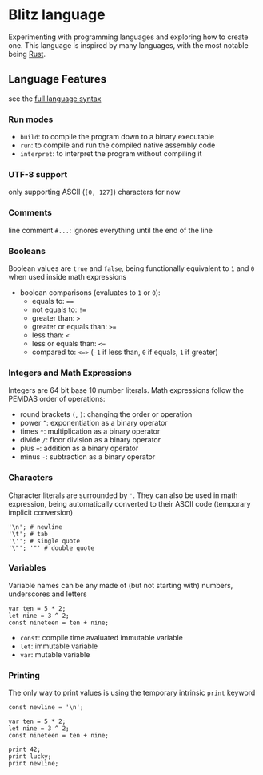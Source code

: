 # Blitz language

Experimenting with programming languages and exploring how to create one.
This language is inspired by many languages, with the most notable being [Rust](https://www.rust-lang.org/).


## Language Features

see the [full language syntax](SYNTAX.ebnf)

### Run modes

- `build`: to compile the program down to a binary executable
- `run`: to compile and run the compiled native assembly code
- `interpret`: to interpret the program without compiling it

### UTF-8 support

only supporting ASCII (`[0, 127]`) characters for now

### Comments

line comment `#...`: ignores everything until the end of the line

### Booleans

Boolean values are `true` and `false`, being functionally equivalent to `1` and `0` when used inside math expressions

- boolean comparisons (evaluates to `1` or `0`):
    - equals to: `==`
    - not equals to: `!=`
    - greater than: `>`
    - greater or equals than: `>=`
    - less than: `<`
    - less or equals than: `<=`
    - compared to: `<=>` (`-1` if less than, `0` if equals, `1` if greater)

### Integers and Math Expressions

Integers are 64 bit base 10 number literals.
Math expressions follow the PEMDAS order of operations:

- round brackets `(`, `)`: changing the order or operation
- power `^`: exponentiation as a binary operator
- times `*`: multiplication as a binary operator
- divide `/`: floor division as a binary operator
- plus `+`: addition as a binary operator
- minus `-`: subtraction as a binary operator

### Characters

Character literals are surrounded by `'`.
They can also be used in math expression, being automatically converted to their ASCII code (temporary implicit conversion)

``` blitz
'\n'; # newline
'\t'; # tab
'\''; # single quote
'\"'; '"' # double quote
```

### Variables

Variable names can be any made of (but not starting with) numbers, underscores and letters

``` blitz
var ten = 5 * 2;
let nine = 3 ^ 2;
const nineteen = ten + nine;
```

- `const`: compile time avaluated immutable variable
- `let`: immutable variable
- `var`: mutable variable

### Printing

The only way to print values is using the temporary intrinsic `print` keyword

``` blitz
const newline = '\n';

var ten = 5 * 2;
let nine = 3 ^ 2;
const nineteen = ten + nine;

print 42;
print lucky;
print newline;
```
